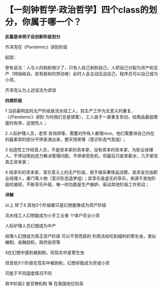 # 【一刻钟哲学·政治哲学】四个class的划分，你属于哪一个？



**此篇是未明子自创新阶级划分**



齐泽克在《Pandemic》讲到阶级



起因：

曾有说法：人与人的剥削很少了，只有人自己剥削自己，人把自己分裂为资产和无产（特指硅谷，具有股权的劳动者）此时人会主动压迫自己，程序员可以自己成为小资。



齐泽克认为上述说法为谬误



**四类阶级**



1 当前最明显的无产阶级是流水线工人，其生产工作为无意义的重复，（《Pandemic》讲到 为何我们总是很累），工人由于一直重复劳动，给商品最低限度的有序，这很伤人；



2 人际护理人员，老师 咨询师等，需要对所有人都很nice，他们需要讲自己内在的最柔软的部分不停表演出来，整天陪笑等（意识形态气氛组）；



3 创造性工作经营人员，不是资本家的资本家，没有资本的资本家，为职业经理人，不停动用创造力解决管理问题，不停承受危机，但最后只是拿薪水，几乎架空真正资本家；



4 纯享乐的资本家，享乐意义上的无产阶级，用于维系奢侈品消费，其资金交由职业经理人，豪门等人物（意识形态造梦组）；其享乐是虚无的享乐，来源于其他阶级的凝视，不断享乐升级，唯一的功能是生产嫉妒，驱动其他阶级工作劳动；



**详解**



以上 除了4  其他3个阶级都只是幻想能够成为资产阶级



流水线工人幻想能成为小手工业者 个体户农业小资



人际护理人员幻想成为中产



经理人幻想成为真正资产阶级 可以不劳而获的 利用法权吃到福利的寄生虫，类似编制，金融投机，政府投资等



4在幻想中感到被剥削，但现实中是寄生虫

但其他3个阶级在现实中被剥削，幻想却能成为资或小资



可能于不同国度情况不同





其中阶级2 是官僚机构 等 在我国地位较高